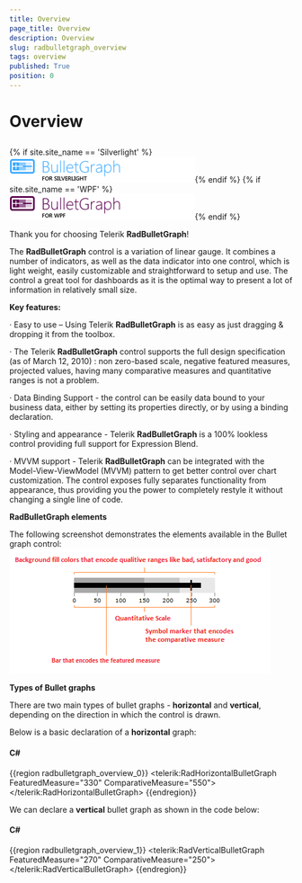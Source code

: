 ```yaml
---
title: Overview
page_title: Overview
description: Overview
slug: radbulletgraph_overview
tags: overview
published: True
position: 0
---
```


# Overview



## 

{% if site.site_name == 'Silverlight' %}![](images/RadBulletGraph_Overview_01.png){% endif %}
{% if site.site_name == 'WPF' %}![](images/RadBulletGraph_Overview_01_WPF.png){% endif %}

Thank you for choosing Telerik __RadBulletGraph__!

The __RadBulletGraph__ control is a variation of linear gauge. It combines a number of indicators, as well as the data indicator into one control, which is light weight, easily customizable and straightforward to setup and use. The control a great  tool for dashboards as it is the optimal way to present a lot of information in relatively small size.

__Key features:__

·         Easy to use – Using Telerik __RadBulletGraph__ is as easy as just dragging & dropping it from the toolbox.

·         The Telerik __RadBulletGraph__ control supports the full design specification (as of March 12, 2010) : non zero-based scale, negative featured measures, projected values, having many comparative measures and quantitative ranges is not a problem.

·         Data Binding Support - the control can be easily data bound to your business data, either by setting its properties directly, or by using a binding declaration.

·         Styling and appearance - Telerik __RadBulletGraph__ is a 100% lookless control providing full support for Expression Blend. 

·         MVVM support - Telerik __RadBulletGraph__ can be integrated with the Model-View-ViewModel (MVVM) pattern to get better control over chart customization. The control exposes fully separates functionality from appearance, thus providing you the power to completely restyle it without changing a single line of code.


__RadBulletGraph elements__

The following screenshot demonstrates the elements available in the Bullet graph control: 
      ![](images/radbulletgraphelements.png)

__Types of Bullet graphs__

There are two main types of bullet graphs - __horizontal__ and __vertical__, depending on the direction in which the control is drawn.

Below is a basic declaration of a __horizontal__ graph:

#### __C#__

{{region radbulletgraph_overview_0}}
	<telerik:RadHorizontalBulletGraph FeaturedMeasure="330" ComparativeMeasure="550"> 
	</telerik:RadHorizontalBulletGraph>
	{{endregion}}





We can declare a __vertical__ bullet graph as shown in the code below:

#### __C#__

{{region radbulletgraph_overview_1}}
	<telerik:RadVerticalBulletGraph FeaturedMeasure="270" ComparativeMeasure="250">                   
	</telerik:RadVerticalBulletGraph>
	{{endregion}}




